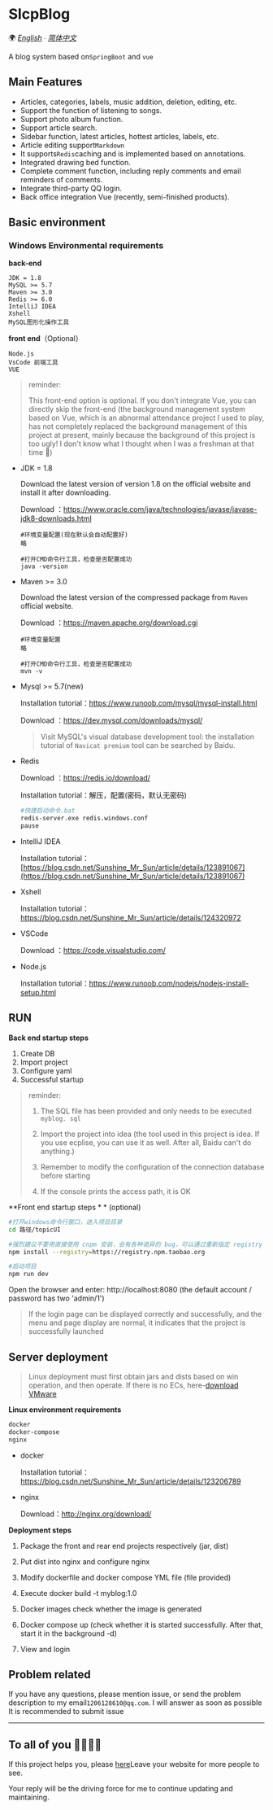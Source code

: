 # SlcpBlog
🌍
*[English](README-en.md) ∙ [简体中文](/README.md)*

A blog system based on`SpringBoot` and `vue`

## Main Features

- Articles, categories, labels, music addition, deletion, editing, etc.
- Support the function of listening to songs.
- Support photo album function.
- Support article search.
- Sidebar function, latest articles, hottest articles, labels, etc.
- Article editing support`Markdown`
- It supports`Redis`caching and is implemented based on annotations.
- Integrated drawing bed function.
- Complete comment function, including reply comments and email reminders of comments.
- Integrate third-party QQ login.
- Back office integration Vue (recently, semi-finished products).

## Basic environment

### Windows Environmental requirements

**back-end**

~~~
JDK = 1.8
MySQL >= 5.7
Maven >= 3.0
Redis >= 6.0
IntelliJ IDEA
Xshell
MySQL图形化操作工具
~~~

**front end**（Optional）

~~~
Node.js
VsCode 前端工具
VUE
~~~

> reminder:
>
> This front-end option is optional. If you don't integrate Vue, you can directly skip the front-end (the background management system based on Vue, which is an abnormal attendance project I used to play, has not completely replaced the background management of this project at present, mainly because the background of this project is too ugly! I don't know what I thought when I was a freshman at that time 🤡)


- JDK = 1.8

  Download the latest version of version 1.8 on the official website and install it after downloading.

  Download ：https://www.oracle.com/java/technologies/javase/javase-jdk8-downloads.html

  ```
  #环境变量配置(现在默认会自动配置好)
  略
  
  #打开CMD命令行工具，检查是否配置成功
  java -version
  ```

- Maven >= 3.0

  Download the latest version of the compressed package from `Maven` official website.

  Download ：https://maven.apache.org/download.cgi

  ```
  #环境变量配置
  略
  
  #打开CMD命令行工具，检查是否配置成功
  mvn -v
  ```

- Mysql >= 5.7(new)

  Installation tutorial：https://www.runoob.com/mysql/mysql-install.html

  Download ：https://dev.mysql.com/downloads/mysql/

  > Visit MySQL's visual database development tool: the installation tutorial of `Navicat premium` tool can be searched by Baidu.

- Redis

  Download ：https://redis.io/download/

  Installation tutorial：解压，配置(密码，默认无密码)

  ~~~bash
  #快捷启动命令.bat
  redis-server.exe redis.windows.conf
  pause
  ~~~

- IntelliJ IDEA

  Installation tutorial：[https://blog.csdn.net/Sunshine_Mr_Sun/article/details/123891067](https://blog.csdn.net/Sunshine_Mr_Sun/article/details/123891067)

- Xshell

  Installation tutorial：https://blog.csdn.net/Sunshine_Mr_Sun/article/details/124320972

- VSCode

  Download ：https://code.visualstudio.com/

- Node.js

  Installation tutorial：https://www.runoob.com/nodejs/nodejs-install-setup.html


## RUN

**Back end startup steps**

1. Create DB
2. Import project
3. Configure yaml
4. Successful startup

> reminder:
>
> 1. The SQL file has been provided and only needs to be executed` myblog. sql`
>
> 2. Import the project into idea (the tool used in this project is idea. If you use ecplise, you can use it as well. After all, Baidu can't do anything.)
>
> 3. Remember to modify the configuration of the connection database before starting
>
> 4. If the console prints the access path, it is OK



**Front end startup steps * * (optional)

```bash
#打开windows命令行窗口，进入项目目录
cd 路径/topicUI

#强烈建议不要用直接使用 cnpm 安装，会有各种诡异的 bug，可以通过重新指定 registry 来解决 npm 安装速度慢的问题。
npm install --registry=https://registry.npm.taobao.org

#启动项目
npm run dev
```

Open the browser and enter: http://localhost:8080 (the default account / password has two 'admin/1')

>If the login page can be displayed correctly and successfully, and the menu and page display are normal, it indicates that the project is successfully launched

## Server deployment

> Linux deployment must first obtain jars and dists based on win operation, and then operate. If there is no ECs, here-[download VMware](https://blog.csdn.net/Sunshine_Mr_Sun/article/details/123206789)

**Linux environment requirements**

~~~tex
docker
docker-compose
nginx
~~~

- docker

  Installation tutorial：https://blog.csdn.net/Sunshine_Mr_Sun/article/details/123206789

- nginx

  Download：http://nginx.org/download/



**Deployment steps**

1. Package the front and rear end projects respectively (jar, dist)



2. Put dist into nginx and configure nginx

3. Modify dockerfile and docker compose YML file (file provided)

4. Execute docker build -t myblog:1.0

5. Docker images check whether the image is generated

6. Docker compose up (check whether it is started successfully. After that, start it in the background -d)

7. View and login



## Problem related

If you have any questions, please mention issue, or send the problem description to my email` 1206128610@qq.com `. I will answer as soon as possible It is recommended to submit issue

---



## To all of you 🙋‍♀️🙋‍♂️

If this project helps you, please [here](https://github.com/ShawSun1/SpringBootBlog/issues/2)Leave your website for more people to see.

Your reply will be the driving force for me to continue updating and maintaining.

